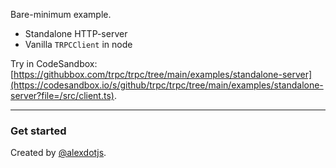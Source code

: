 Bare-minimum example.

- Standalone HTTP-server
- Vanilla `TRPCClient` in node

Try in CodeSandbox: [https://githubbox.com/trpc/trpc/tree/main/examples/standalone-server](https://codesandbox.io/s/github/trpc/trpc/tree/main/examples/standalone-server?file=/src/client.ts).

---

### Get started

Created by [@alexdotjs](https://twitter.com/alexdotjs).
